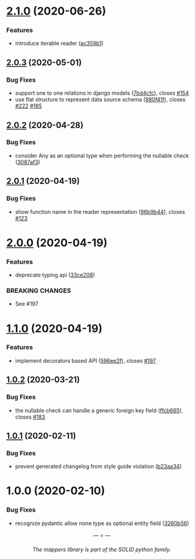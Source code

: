 # [2.1.0](https://github.com/proofit404/mappers/compare/2.0.3...2.1.0) (2020-06-26)


### Features

* introduce iterable reader ([ac359b1](https://github.com/proofit404/mappers/commit/ac359b1e3d369a0685c06fe454f598f5f6f44ef5))

## [2.0.3](https://github.com/proofit404/mappers/compare/2.0.2...2.0.3) (2020-05-01)

### Bug Fixes

- support one to one relations in django models ([7bd4cfc](https://github.com/proofit404/mappers/commit/7bd4cfc2a886942b2e500704baae534f6dc5a673)), closes [#154](https://github.com/proofit404/mappers/issues/154)
- use flat structure to represent data source schema ([980f41f](https://github.com/proofit404/mappers/commit/980f41f8386d888d2725b799929d4548afad111c)), closes [#222](https://github.com/proofit404/mappers/issues/222) [#185](https://github.com/proofit404/mappers/issues/185)

## [2.0.2](https://github.com/proofit404/mappers/compare/2.0.1...2.0.2) (2020-04-28)

### Bug Fixes

- consider Any as an optional type when performing the nullable check ([3087af3](https://github.com/proofit404/mappers/commit/3087af39c43b6690b355b524a482415641e7c88f))

## [2.0.1](https://github.com/proofit404/mappers/compare/2.0.0...2.0.1) (2020-04-19)

### Bug Fixes

- show function name in the reader representation ([96b9b44](https://github.com/proofit404/mappers/commit/96b9b44c87e728c84e8cd14f04892e6767e7ed34)), closes [#123](https://github.com/proofit404/mappers/issues/123)

# [2.0.0](https://github.com/proofit404/mappers/compare/1.1.0...2.0.0) (2020-04-19)

### Features

- deprecate typing api ([33ce208](https://github.com/proofit404/mappers/commit/33ce20835b6d09481a5405d9e6277c3e81d8cc32))

### BREAKING CHANGES

- See #197

# [1.1.0](https://github.com/proofit404/mappers/compare/1.0.2...1.1.0) (2020-04-19)

### Features

- implement decorators based API ([596ee2f](https://github.com/proofit404/mappers/commit/596ee2f61ffff8fec341bb164bddd7843baefc33)), closes [#197](https://github.com/proofit404/mappers/issues/197)

## [1.0.2](https://github.com/proofit404/mappers/compare/1.0.1...1.0.2) (2020-03-21)

### Bug Fixes

- the nullable check can handle a generic foreign key field ([ffcb665](https://github.com/proofit404/mappers/commit/ffcb66510de2e617be674c2c0cd7c04b6ec568eb)), closes [#183](https://github.com/proofit404/mappers/issues/183)

## [1.0.1](https://github.com/proofit404/mappers/compare/1.0.0...1.0.1) (2020-02-11)

### Bug Fixes

- prevent generated changelog from style guide violation ([b23aa34](https://github.com/proofit404/mappers/commit/b23aa34ad22c9b9cbb0a874bd4fd9a939049f34f))

# 1.0.0 (2020-02-10)

### Bug Fixes

- recognize pydantic allow none type as optional entity field ([3260b56](https://github.com/proofit404/mappers/commit/3260b5603e1f009de3cde6c0e3025f72624d078e))

<p align="center">&mdash; ⭐️ &mdash;</p>
<p align="center"><i>The mappers library is part of the SOLID python family.</i></p>
